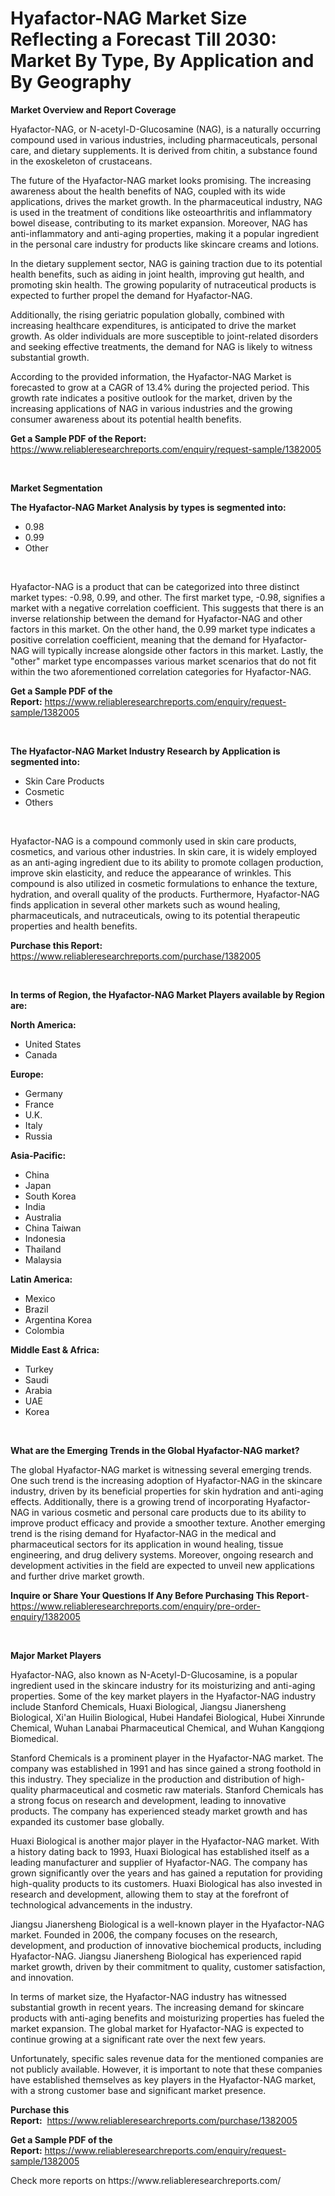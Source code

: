 <p><h1>Hyafactor-NAG Market Size Reflecting a Forecast Till 2030: Market By Type, By Application and By Geography</h1></p><p><strong>Market Overview and Report Coverage</strong></p>
<p><p>Hyafactor-NAG, or N-acetyl-D-Glucosamine (NAG), is a naturally occurring compound used in various industries, including pharmaceuticals, personal care, and dietary supplements. It is derived from chitin, a substance found in the exoskeleton of crustaceans.</p><p>The future of the Hyafactor-NAG market looks promising. The increasing awareness about the health benefits of NAG, coupled with its wide applications, drives the market growth. In the pharmaceutical industry, NAG is used in the treatment of conditions like osteoarthritis and inflammatory bowel disease, contributing to its market expansion. Moreover, NAG has anti-inflammatory and anti-aging properties, making it a popular ingredient in the personal care industry for products like skincare creams and lotions.</p><p>In the dietary supplement sector, NAG is gaining traction due to its potential health benefits, such as aiding in joint health, improving gut health, and promoting skin health. The growing popularity of nutraceutical products is expected to further propel the demand for Hyafactor-NAG.</p><p>Additionally, the rising geriatric population globally, combined with increasing healthcare expenditures, is anticipated to drive the market growth. As older individuals are more susceptible to joint-related disorders and seeking effective treatments, the demand for NAG is likely to witness substantial growth.</p><p>According to the provided information, the Hyafactor-NAG Market is forecasted to grow at a CAGR of 13.4% during the projected period. This growth rate indicates a positive outlook for the market, driven by the increasing applications of NAG in various industries and the growing consumer awareness about its potential health benefits.</p></p>
<p><strong>Get a Sample PDF of the Report:</strong> <a href="https://www.reliableresearchreports.com/enquiry/request-sample/1382005">https://www.reliableresearchreports.com/enquiry/request-sample/1382005</a></p>
<p>&nbsp;</p>
<p><strong>Market Segmentation</strong></p>
<p><strong>The Hyafactor-NAG Market Analysis by types is segmented into:</strong></p>
<p><ul><li>0.98</li><li>0.99</li><li>Other</li></ul></p>
<p>&nbsp;</p>
<p><p>Hyafactor-NAG is a product that can be categorized into three distinct market types: -0.98, 0.99, and other. The first market type, -0.98, signifies a market with a negative correlation coefficient. This suggests that there is an inverse relationship between the demand for Hyafactor-NAG and other factors in this market. On the other hand, the 0.99 market type indicates a positive correlation coefficient, meaning that the demand for Hyafactor-NAG will typically increase alongside other factors in this market. Lastly, the "other" market type encompasses various market scenarios that do not fit within the two aforementioned correlation categories for Hyafactor-NAG.</p></p>
<p><strong>Get a Sample PDF of the Report:</strong>&nbsp;<a href="https://www.reliableresearchreports.com/enquiry/request-sample/1382005">https://www.reliableresearchreports.com/enquiry/request-sample/1382005</a></p>
<p>&nbsp;</p>
<p><strong>The Hyafactor-NAG Market Industry Research by Application is segmented into:</strong></p>
<p><ul><li>Skin Care Products</li><li>Cosmetic</li><li>Others</li></ul></p>
<p>&nbsp;</p>
<p><p>Hyafactor-NAG is a compound commonly used in skin care products, cosmetics, and various other industries. In skin care, it is widely employed as an anti-aging ingredient due to its ability to promote collagen production, improve skin elasticity, and reduce the appearance of wrinkles. This compound is also utilized in cosmetic formulations to enhance the texture, hydration, and overall quality of the products. Furthermore, Hyafactor-NAG finds application in several other markets such as wound healing, pharmaceuticals, and nutraceuticals, owing to its potential therapeutic properties and health benefits.</p></p>
<p><strong>Purchase this Report:</strong>&nbsp; <a href="https://www.reliableresearchreports.com/purchase/1382005">https://www.reliableresearchreports.com/purchase/1382005</a></p>
<p>&nbsp;</p>
<p><strong>In terms of Region, the Hyafactor-NAG Market Players available by Region are:</strong></p>
<p>
    <p> <strong> North America: </strong>
        <ul>
            <li>United States</li>
            <li>Canada</li>
        </ul>
        </p> 
    <p> <strong> Europe: </strong>
        <ul>
            <li>Germany</li>
            <li>France</li>
            <li>U.K.</li>
            <li>Italy</li>
            <li>Russia</li>
        </ul>
        </p> 
    <p> <strong> Asia-Pacific: </strong>
        <ul>
            <li>China</li>
            <li>Japan</li>
            <li>South Korea</li>
            <li>India</li>
            <li>Australia</li>
            <li>China Taiwan</li>
            <li>Indonesia</li>
            <li>Thailand</li>
            <li>Malaysia</li>
        </ul>
        </p> 
    <p> <strong> Latin America: </strong>
        <ul>
            <li>Mexico</li>
            <li>Brazil</li>
            <li>Argentina Korea</li>
            <li>Colombia</li>
        </ul>
        </p> 
    <p> <strong> Middle East & Africa: </strong>
        <ul>
            <li>Turkey</li>
            <li>Saudi</li>
            <li>Arabia</li>
            <li>UAE</li>
            <li>Korea</li>
        </ul>
    </p>
    </p>
<p>&nbsp;</p>
<p><strong>What are the Emerging Trends in the Global Hyafactor-NAG market?</strong></p>
<p><p>The global Hyafactor-NAG market is witnessing several emerging trends. One such trend is the increasing adoption of Hyafactor-NAG in the skincare industry, driven by its beneficial properties for skin hydration and anti-aging effects. Additionally, there is a growing trend of incorporating Hyafactor-NAG in various cosmetic and personal care products due to its ability to improve product efficacy and provide a smoother texture. Another emerging trend is the rising demand for Hyafactor-NAG in the medical and pharmaceutical sectors for its application in wound healing, tissue engineering, and drug delivery systems. Moreover, ongoing research and development activities in the field are expected to unveil new applications and further drive market growth.</p></p>
<p><strong>Inquire or Share Your Questions If Any Before Purchasing This Report</strong>- <a href="https://www.reliableresearchreports.com/enquiry/pre-order-enquiry/1382005">https://www.reliableresearchreports.com/enquiry/pre-order-enquiry/1382005</a></p>
<p>&nbsp;</p>
<p><strong>Major Market Players</strong></p>
<p><p>Hyafactor-NAG, also known as N-Acetyl-D-Glucosamine, is a popular ingredient used in the skincare industry for its moisturizing and anti-aging properties. Some of the key market players in the Hyafactor-NAG industry include Stanford Chemicals, Huaxi Biological, Jiangsu Jianersheng Biological, Xi'an Huilin Biological, Hubei Handafei Biological, Hubei Xinrunde Chemical, Wuhan Lanabai Pharmaceutical Chemical, and Wuhan Kangqiong Biomedical.</p><p>Stanford Chemicals is a prominent player in the Hyafactor-NAG market. The company was established in 1991 and has since gained a strong foothold in this industry. They specialize in the production and distribution of high-quality pharmaceutical and cosmetic raw materials. Stanford Chemicals has a strong focus on research and development, leading to innovative products. The company has experienced steady market growth and has expanded its customer base globally.</p><p>Huaxi Biological is another major player in the Hyafactor-NAG market. With a history dating back to 1993, Huaxi Biological has established itself as a leading manufacturer and supplier of Hyafactor-NAG. The company has grown significantly over the years and has gained a reputation for providing high-quality products to its customers. Huaxi Biological has also invested in research and development, allowing them to stay at the forefront of technological advancements in the industry.</p><p>Jiangsu Jianersheng Biological is a well-known player in the Hyafactor-NAG market. Founded in 2006, the company focuses on the research, development, and production of innovative biochemical products, including Hyafactor-NAG. Jiangsu Jianersheng Biological has experienced rapid market growth, driven by their commitment to quality, customer satisfaction, and innovation.</p><p>In terms of market size, the Hyafactor-NAG industry has witnessed substantial growth in recent years. The increasing demand for skincare products with anti-aging benefits and moisturizing properties has fueled the market expansion. The global market for Hyafactor-NAG is expected to continue growing at a significant rate over the next few years.</p><p>Unfortunately, specific sales revenue data for the mentioned companies are not publicly available. However, it is important to note that these companies have established themselves as key players in the Hyafactor-NAG market, with a strong customer base and significant market presence.</p></p>
<p><strong>Purchase this Report:</strong>&nbsp;&nbsp;<a href="https://www.reliableresearchreports.com/purchase/1382005">https://www.reliableresearchreports.com/purchase/1382005</a></p>
<p></p>
<p><strong>Get a Sample PDF of the Report:</strong>&nbsp;<a href="https://www.reliableresearchreports.com/enquiry/request-sample/1382005">https://www.reliableresearchreports.com/enquiry/request-sample/1382005</a></p>
<p>Check more reports on https://www.reliableresearchreports.com/</p>
